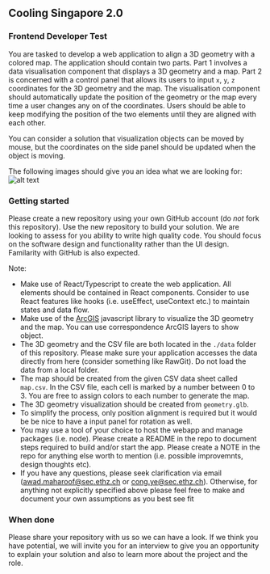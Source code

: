 ## Cooling Singapore 2.0

### Frontend Developer Test
You are tasked to develop a web application to align a 3D geometry with a colored map. The application should contain two parts. Part 1 involves a data visualisation component that displays a 3D geometry and a map. Part 2 is concerned with a control panel that allows its users to input `x`, `y`, `z` coordinates for the 3D geometry and the map. The visualisation component should automatically update the position of the geometry or the map every time a user changes any on of the coordinates. Users should be able to keep modifying the position of the two elements until they are aligned with each other.

You can consider a solution that visualization objects can be moved by mouse, but the coordinates on the side panel should be updated when the object is moving.

The following images should give you an idea what we are looking for:
![alt text](image/uiSketch.png "Title")

### Getting started
Please create a new repository using your own GitHub account (do *not* fork this repository). Use the new repository to build your solution. We are looking to assess for you ability to write high quality code. You should focus on the software design and functionality rather than the UI design. Familarity with GitHub is also expected.

Note:
* Make use of React/Typescript to create the web application. All elements should be contained in React components. Consider to use React features like hooks (i.e. useEffect, useContext etc.) to maintain states and data flow. 
* Make use of the [ArcGIS](https://developers.arcgis.com/javascript/latest/) javascript library to visualize the 3D geometry and the map. You can use correspondence ArcGIS layers to show object.
* The 3D geometry and the CSV file are both located in the `./data` folder of this repository. Please make sure your application accesses the data directly from here (consider something like RawGit). Do not load the data from a local folder.
* The map should be created from the given CSV data sheet called `map.csv`. In the CSV file, each cell is marked by a number between 0 to 3. You are free to assign colors to each number to generate the map.
* The 3D geometry visualization should be created from `geometry.glb`.
* To simplify the process, only position alignment is required but it would be be nice to have a input panel for rotation as well.
* You may use a tool of your choice to host the webapp and manage packages (i.e. node). Please create a README in the repo to document steps required to build and/or start the app. Please create a NOTE in the repo for anything else worth to mention (i.e. possible improvemnts, design thoughts etc).
* If you have any questions, please seek clarification via email (awad.maharoof@sec.ethz.ch or cong.ye@sec.ethz.ch). Otherwise, for anything not explicitly specified above please feel free to make and document your own assumptions as you best see fit

### When done
Please share your repository with us so we can have a look. If we think you have potential, we will invite you for an interview to give you an opportunity to explain your solution and also to learn more about the project and the role.
